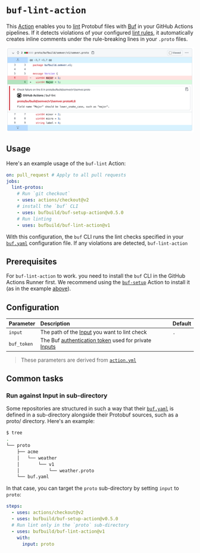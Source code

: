# `buf-lint-action`

This [Action] enables you to [lint] Protobuf files with [Buf] in your GitHub Actions pipelines. If
it detects violations of your configured [lint rules][lint.rules], it automatically creates inline
comments under the rule-breaking lines in your `.proto` files.

![Per-line pull request comments](./static/img/lint.png)

## Usage

Here's an example usage of the `buf-lint` Action:

```yaml
on: pull_request # Apply to all pull requests
jobs:
  lint-protos:
    # Run `git checkout`
    - uses: actions/checkout@v2
    # install the `buf` CLI
    - uses: bufbuild/buf-setup-action@v0.5.0
    # Run linting
    - uses: bufbuild/buf-lint-action@v1
```

With this configuration, the `buf` CLI runs the lint checks specified in your [`buf.yaml`][buf-yaml]
configuration file. If any violations are detected, `buf-lint-action`

## Prerequisites

For `buf-lint-action` to work. you need to install the `buf` CLI in the GitHub Actions Runner first.
We recommend using the [`buf-setup`][buf-setup] Action to install it (as in the example
[above](#usage)).

## Configuration

Parameter | Description | Default
:---------|:------------|:-------
`input` | The path of the [Input] you want to lint check | `.`
`buf_token` | The Buf [authentication token][token] used for private [Inputs][input] |

> These parameters are derived from [`action.yml`](./action.yml)

## Common tasks

### Run against Input in sub-directory

Some repositories are structured in such a way that their [`buf.yaml`][buf-yaml] is defined in a
sub-directory alongside their Protobuf sources, such as a proto/ directory. Here's an example:

```sh
$ tree
.
└── proto
    ├── acme
    │   └── weather
    │       └── v1
    │           └── weather.proto
    └── buf.yaml
```

In that case, you can target the `proto` sub-directory by setting `input` to `proto`:

```yaml
steps:
  - uses: actions/checkout@v2
  - uses: bufbuild/buf-setup-action@v0.5.0
  # Run lint only in the `proto` sub-directory
  - uses: bufbuild/buf-lint-action@v1
    with:
      input: proto
```

[action]: https://docs.github.com/actions
[buf]: https://buf.build
[buf-breaking]: https://github.com/marketplace/actions/buf-breaking
[buf-push]: https://github.com/marketplace/actions/buf-push
[buf-setup]: https://github.com/bufbuild/buf-setup-action
[buf-yaml]: https://docs.buf.build/configuration/v1/buf-yaml
[input]: https://docs.buf.build/reference/inputs
[lint]: https://docs.buf.build/lint/usage
[lint.rules]: https://docs.buf.build/lint/rules
[token]: https://docs.buf.build/bsr/authentication#create-an-api-token
